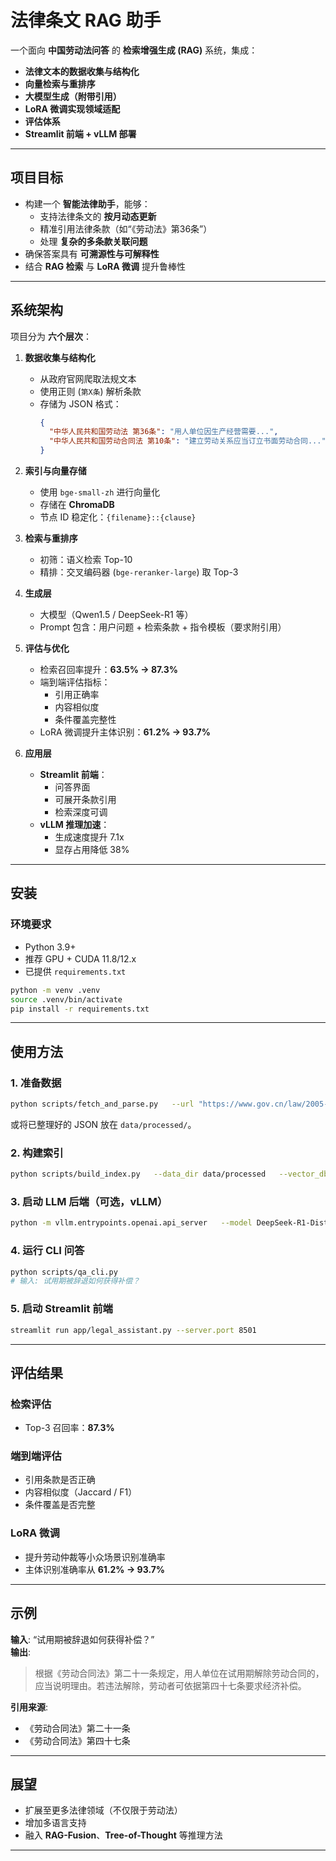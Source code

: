 # 法律条文 RAG 助手

一个面向 **中国劳动法问答** 的 **检索增强生成 (RAG)** 系统，集成：  
- **法律文本的数据收集与结构化**  
- **向量检索与重排序**  
- **大模型生成（附带引用）**  
- **LoRA 微调实现领域适配**  
- **评估体系**  
- **Streamlit 前端 + vLLM 部署**  

---

## 项目目标
- 构建一个 **智能法律助手**，能够：  
  - 支持法律条文的 **按月动态更新**  
  - 精准引用法律条款（如“《劳动法》第36条”）  
  - 处理 **复杂的多条款关联问题**  
- 确保答案具有 **可溯源性与可解释性**  
- 结合 **RAG 检索** 与 **LoRA 微调** 提升鲁棒性  

---

## 系统架构
项目分为 **六个层次**：

1. **数据收集与结构化**
   - 从政府官网爬取法规文本
   - 使用正则 (`第X条`) 解析条款
   - 存储为 JSON 格式：
     ```json
     {
       "中华人民共和国劳动法 第36条": "用人单位因生产经营需要...",
       "中华人民共和国劳动合同法 第10条": "建立劳动关系应当订立书面劳动合同..."
     }
     ```

2. **索引与向量存储**
   - 使用 `bge-small-zh` 进行向量化
   - 存储在 **ChromaDB**
   - 节点 ID 稳定化：`{filename}::{clause}`

3. **检索与重排序**
   - 初筛：语义检索 Top-10
   - 精排：交叉编码器 (`bge-reranker-large`) 取 Top-3

4. **生成层**
   - 大模型（Qwen1.5 / DeepSeek-R1 等）
   - Prompt 包含：用户问题 + 检索条款 + 指令模板（要求附引用）

5. **评估与优化**
   - 检索召回率提升：**63.5% → 87.3%**
   - 端到端评估指标：
     - 引用正确率
     - 内容相似度
     - 条件覆盖完整性
   - LoRA 微调提升主体识别：**61.2% → 93.7%**

6. **应用层**
   - **Streamlit 前端**：
     - 问答界面
     - 可展开条款引用
     - 检索深度可调
   - **vLLM 推理加速**：
     - 生成速度提升 7.1x
     - 显存占用降低 38%

---

## 安装

### 环境要求
- Python 3.9+
- 推荐 GPU + CUDA 11.8/12.x
- 已提供 `requirements.txt`

```bash
python -m venv .venv
source .venv/bin/activate
pip install -r requirements.txt
```

---

## 使用方法

### 1. 准备数据
```bash
python scripts/fetch_and_parse.py   --url "https://www.gov.cn/law/2005-05/25/content_905.htm"   --out data/processed/labor_law.json
```

或将已整理好的 JSON 放在 `data/processed/`。

### 2. 构建索引
```bash
python scripts/build_index.py   --data_dir data/processed   --vector_db_dir ./chroma_db   --persist_dir ./storage   --collection chinese_labor_laws   --embed_model "BAAI/bge-small-zh-v1.5"   --top_k 10
```

### 3. 启动 LLM 后端（可选，vLLM）
```bash
python -m vllm.entrypoints.openai.api_server   --model DeepSeek-R1-Distill-Qwen-1___5B   --port 8000
```

### 4. 运行 CLI 问答
```bash
python scripts/qa_cli.py
# 输入: 试用期被辞退如何获得补偿？
```

### 5. 启动 Streamlit 前端
```bash
streamlit run app/legal_assistant.py --server.port 8501
```

---

## 评估结果

### 检索评估
- Top-3 召回率：**87.3%**

### 端到端评估
- 引用条款是否正确
- 内容相似度（Jaccard / F1）
- 条件覆盖是否完整

### LoRA 微调
- 提升劳动仲裁等小众场景识别准确率
- 主体识别准确率从 **61.2% → 93.7%**

---

## 示例
**输入**: “试用期被辞退如何获得补偿？”  
**输出**:  
> 根据《劳动合同法》第二十一条规定，用人单位在试用期解除劳动合同的，应当说明理由。若违法解除，劳动者可依据第四十七条要求经济补偿。  

**引用来源**:  
- 《劳动合同法》第二十一条  
- 《劳动合同法》第四十七条  

---

## 展望
- 扩展至更多法律领域（不仅限于劳动法）  
- 增加多语言支持  
- 融入 **RAG-Fusion**、**Tree-of-Thought** 等推理方法  

---